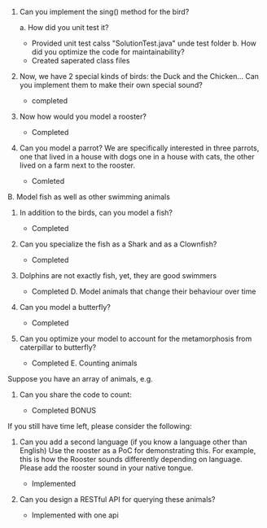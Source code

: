 1. Can you implement the sing() method for the bird? 

    a. How did you unit test it? 
    
	* Provided unit test calss "SolutionTest.java" unde test folder
    b. How did you optimize the code for maintainability? 
	* Created saperated class files

2. Now, we have 2 special kinds of birds: the Duck and the Chicken... Can you
implement them to make their own special sound?
   * completed
   
3. Now how would you model a rooster?
    
   * Completed

4. Can you model a parrot? We are specifically interested in three parrots, one that
lived in a house with dogs one in a house with cats, the other lived on a farm next to
the rooster.

   * Comleted

B. Model fish as well as other swimming animals

1. In addition to the birds, can you model a fish?
    * Completed
    
2. Can you specialize the fish as a Shark and as a Clownfish?
    * Completed
3. Dolphins are not exactly fish, yet, they are good swimmers

   * Completed
D. Model animals that change their behaviour over time

1. Can you model a butterfly?

    * Completed
2. Can you optimize your model to account for the metamorphosis from caterpillar to
butterfly?
	* Completed
E. Counting animals

Suppose you have an array of animals, e.g.

1. Can you share the code to count:

    * Completed
BONUS

If you still have time left, please consider the following:

1. Can you add a second language (if you know a language other than English) Use the
rooster as a PoC for demonstrating this. For example, this is how the Rooster sounds
differently depending on language. Please add the rooster sound in your native
tongue. 

   * Implemented

2. Can you design a RESTful API for querying these animals?
   
   * Implemented with one api
